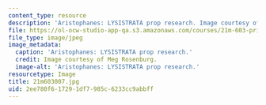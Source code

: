```yaml
---
content_type: resource
description: 'Aristophanes: LYSISTRATA prop research. Image courtesy of Meg Rosenburg.'
file: https://ol-ocw-studio-app-qa.s3.amazonaws.com/courses/21m-603-principles-of-design-fall-2005/2ee780f617291df7985c6233cc9abbff_21m603007.jpg
file_type: image/jpeg
image_metadata:
  caption: 'Aristophanes: LYSISTRATA prop research.'
  credit: Image courtesy of Meg Rosenburg.
  image-alt: 'Aristophanes: LYSISTRATA prop research.'
resourcetype: Image
title: 21m603007.jpg
uid: 2ee780f6-1729-1df7-985c-6233cc9abbff
---
```

